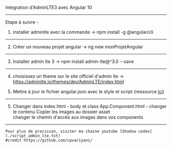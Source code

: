 Integration d'AdminLTE3 avec Angular 10

----------------------------------------------------------------------------
Etape à suivre - 

1. installer adminlte avec la commande -> npm install -g @angular/cli
------------------------------------------------------

2. Créer un nouveau projet angular -> ng new monProjetAngular


------------------------------------------------------
3. Installer admin lte 3 -> npm install admin-lte@^3.0 --save


------------------------------------------------------
4. choisissez un theme sur le site officiel d'admin lte -> https://adminlte.io/themes/dev/AdminLTE/index.html

5. Mettre à jour le fichier angular.json avec le style et script (ressource  [Ici](./script_admin_lte.txt))


------------------------------------------------------

5. Changer dans index.html - body et class
   App.Component.html - changer le contenu
   Copier les images au dossier asset  
   changer le chemin d'accés aux images dans vos components
------------------------------------------------------

	Pour plus de precision, visiter ma chaine youtube [Shadow codex](./script_admin_lte.txt)
	#credit https://github.com/cpvariyani/
